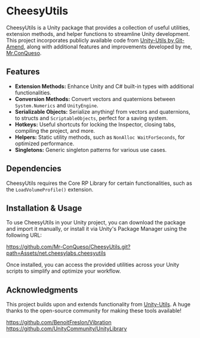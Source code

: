 # CheesyUtils

CheesyUtils is a Unity package that provides a collection of useful utilities, extension methods, and helper functions to streamline Unity development. This project incorporates publicly available code from [Unity-Utils by Git-Amend](https://github.com/adammyhre/Unity-Utils), along with additional features and improvements developed by me, [Mr.ConQueso](https://github.com/Mr-ConQueso).  

## Features

- **Extension Methods:** Enhance Unity and C# built-in types with additional functionalities.  
- **Conversion Methods:** Convert vectors and quaternions between `System.Numerics` and `UnityEngine`.
- **Serializable Objects:** Serialize anything! from vectors and quaternions, to structs and `ScriptableObjects`, perfect for a saving system.
- **Hotkeys:** Useful shortcuts for locking the Inspector, closing tabs, compiling the project, and more.  
- **Helpers:** Static utility methods, such as `NonAlloc WaitForSeconds`, for optimized performance.  
- **Singletons:** Generic singleton patterns for various use cases.  

## Dependencies

CheesyUtils requires the Core RP Library for certain functionalities, such as the `LoadVolumeProfile()` extension.  

## Installation & Usage

To use CheesyUtils in your Unity project, you can download the package and import it manually, or install it via Unity's Package Manager using the following URL:  

https://github.com/Mr-ConQueso/CheesyUtils.git?path=Assets/net.cheesylabs.cheesyutils


Once installed, you can access the provided utilities across your Unity scripts to simplify and optimize your workflow.  

## Acknowledgments

This project builds upon and extends functionality from [Unity-Utils](https://github.com/adammyhre/Unity-Utils). A huge thanks to the open-source community for making these tools available!

https://github.com/BenoitFreslon/Vibration
https://github.com/UnityCommunity/UnityLibrary
